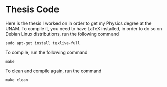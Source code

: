 # Thesis Code

Here is the thesis I worked on in order to get my Physics degree at the UNAM. To compile it, you need to have LaTeX installed, in order to do so on Debian Linux distributions, run the following command

    sudo apt-get install texlive-full

To compile, run the following command

    make

To clean and compile again, run the command

    make clean
